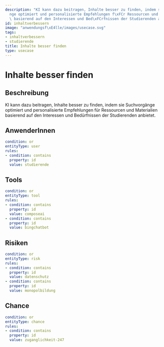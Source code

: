```yaml
---
description: "KI kann dazu beitragen, Inhalte besser zu finden, indem sie Suchvorg\xE4\
  nge optimiert und personalisierte Empfehlungen f\xFCr Ressourcen und Materialien\
  \ basierend auf den Interessen und Bed\xFCrfnissen der Studierenden anbietet."
id: inhaltverbessern
image: "anwendungsf\xE4lle/images/usecase.svg"
tags:
- inhaltverbessern
- studierende
title: Inhalte besser finden
type: usecase
---
```



# Inhalte besser finden

## Beschreibung

KI kann dazu beitragen, Inhalte besser zu finden, indem sie Suchvorgänge optimiert und personalisierte Empfehlungen für Ressourcen und Materialien basierend auf den Interessen und Bedürfnissen der Studierenden anbietet.

## AnwenderInnen

```yaml
condition: or
entityType: user
rules:
- condition: contains
  property: id
  value: studierende
```



## Tools

```yaml
condition: or
entityType: tool
rules:
- condition: contains
  property: id
  value: composeai
- condition: contains
  property: id
  value: bingchatbot
```



## Risiken

```yaml
condition: or
entityType: risk
rules:
- condition: contains
  property: id
  value: datenschutz
- condition: contains
  property: id
  value: monopolbildung
```



## Chance

```yaml
condition: or
entityType: chance
rules:
- condition: contains
  property: id
  value: zuganglichkeit-247
```

